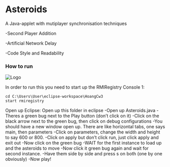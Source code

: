 # Asteroids
A Java-applet with mutiplayer synchronisation techniques

-Second Player Addition 

-Artificial Network Delay 

-Code Style and Readability
### How to run
<img src="https://media.giphy.com/media/kE8CjtqCsyOjMDhptx/giphy.gif" alt="Logo">

In order to run this you need to start up the RMIRegistry
Console 1:

```
cd C:\Users\User\eclipse-workspace\HoangCw3
start rmiregistry

```
Open up Eclipse:
Open up this folder in eclipse 
-Open up Asteroids.java
-Theres a green bug next to the Play button (don’t click on it)
-Click on the black arrow next to the green bug, then click on debug configurations
-You should have a new window open up. There are like horizontal tabs, one says main, then parameters
-Click on parameters, change the width and height to say 600 or 800.
-Click on apply but don’t click run, just click apply and exit out
-Now click on the green bug
-WAIT for the first instance to load up and the asteroids to move
-Now click it green bug again and wait for second instance.
-Have them side by side and press s on both (one by one obviously)
-Now play!
